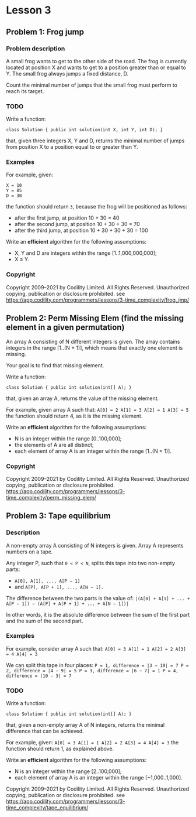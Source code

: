 # Lesson 3

## Problem 1: Frog jump

### Problem description

A small frog wants to get to the other side of the road. 
The frog is currently located at position X and wants to get to a position greater than or equal to Y. 
The small frog always jumps a fixed distance, D.

Count the minimal number of jumps that the small frog must perform to reach its target.


### TODO

Write a function:
```
class Solution { public int solution(int X, int Y, int D); }
```
that, given three integers X, Y and D, returns the minimal number of jumps from position X to a position equal to or greater than Y.

### Examples

For example, given:
```
X = 10
Y = 85
D = 30
```
the function should return `3`, because the frog will be positioned as follows:
* after the first jump, at position 10 + 30 = 40
* after the second jump, at position 10 + 30 + 30 = 70
* after the third jump, at position 10 + 30 + 30 + 30 = 100

Write an **efficient** algorithm for the following assumptions:
* X, Y and D are integers within the range [1..1,000,000,000];
* X ≤ Y.

### Copyright

Copyright 2009–2021 by Codility Limited. All Rights Reserved. Unauthorized copying, publication or disclosure prohibited.
see https://app.codility.com/programmers/lessons/3-time_complexity/frog_jmp/


## Problem 2: Perm Missing Elem (find the missing element in a given permutation)

An array A consisting of N different integers is given. 
The array contains integers in the range [1..(N + 1)], which means that exactly one element is missing.

Your goal is to find that missing element.


Write a function:
```
class Solution { public int solution(int[] A); }
```
that, given an array A, returns the value of the missing element.


For example, given array A such that:
`
A[0] = 2
A[1] = 3
A[2] = 1
A[3] = 5
`
the function should return 4, as it is the missing element.

Write an **efficient** algorithm for the following assumptions:
* N is an integer within the range [0..100,000];
* the elements of A are all distinct;
* each element of array A is an integer within the range [1..(N + 1)].

### Copyright

Copyright 2009–2021 by Codility Limited. All Rights Reserved. Unauthorized copying, publication or disclosure prohibited.
https://app.codility.com/programmers/lessons/3-time_complexity/perm_missing_elem/


## Problem 3: Tape equilibrium

### Description

A non-empty array A consisting of N integers is given. Array A represents numbers on a tape.

Any integer P, such that `0 < P < N`, splits this tape into two non-empty parts: 
* `A[0], A[1], ..., A[P − 1]`
* and `A[P], A[P + 1], ..., A[N − 1].`

The difference between the two parts is the value of: `|(A[0] + A[1] + ... + A[P − 1]) − (A[P] + A[P + 1] + ... + A[N − 1])|`

In other words, it is the absolute difference between the sum of the first part and the sum of the second part.

### Examples

For example, consider array A such that:
`
A[0] = 3
A[1] = 1
A[2] = 2
A[3] = 4
A[4] = 3
`

We can split this tape in four places:
`
P = 1, difference = |3 − 10| = 7
P = 2, difference = |4 − 9| = 5
P = 3, difference = |6 − 7| = 1
P = 4, difference = |10 − 3| = 7
`

### TODO
Write a function:
```
class Solution { public int solution(int[] A); }
```
that, given a non-empty array A of N integers, returns the minimal difference that can be achieved.

For example, given:
`
A[0] = 3
A[1] = 1
A[2] = 2
A[3] = 4
A[4] = 3
`
the function should return 1, as explained above.

Write an **efficient** algorithm for the following assumptions:
* N is an integer within the range [2..100,000];
* each element of array A is an integer within the range [−1,000..1,000].


Copyright 2009–2021 by Codility Limited. All Rights Reserved. Unauthorized copying, publication or disclosure prohibited.
see https://app.codility.com/programmers/lessons/3-time_complexity/tape_equilibrium/